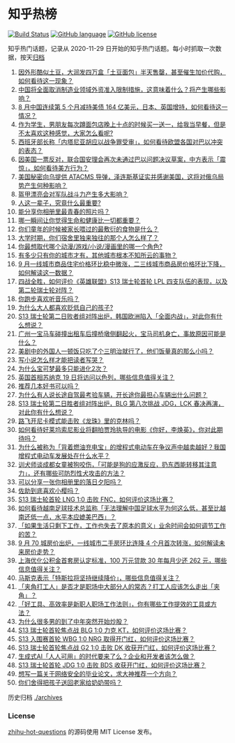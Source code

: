# 知乎热榜
[![Build Status](https://github.com/ToWeLong/zhihu-hot-questions/workflows/CI/badge.svg)](https://github.com/ToWeLong/zhihu-hot-questions/actions)
[![GitHub language](https://img.shields.io/badge/language-golang-orange.svg)](https://golang.org/)
[![GitHub license](https://img.shields.io/github/license/ToWeLong/zhihu-hot-questions)](https://github.com/ToWeLong/zhihu-hot-questions/blob/main/LICENSE)

知乎热门话题，记录从 2020-11-29 日开始的知乎热门话题。每小时抓取一次数据，按天[归档](./archives)

<!-- BEGIN -->

1. [因外形酷似土豆，大润发四万盒「土豆面包」半天售罄，甚至催生加价代购，如何看待这一现象？](https://www.zhihu.com/question/626808734)
1. [中国将全面取消制造业领域外资准入限制措施，这意味着什么？将产生哪些影响？](https://www.zhihu.com/question/626810802)
1. [8 月中国连续第 5 个月减持美债 164 亿美元，日本、英国增持，如何看待这一情况？](https://www.zhihu.com/question/626784783)
1. [作为学生，男朋友每次蹲面包店晚上十点的时候买一送一，给我当早餐，但是不太喜欢这种感觉，大家怎么看呢?](https://www.zhihu.com/question/621789903)
1. [西班牙部长称「内塔尼亚胡应以战争罪受审」，如何看待欧盟各国对巴以冲突的表态？](https://www.zhihu.com/question/626480652)
1. [因美国一票反对，联合国安理会再次未通过巴以问题决议草案，中方表示「震惊」，如何看待美方行为？](https://www.zhihu.com/question/626784641)
1. [美国秘密向乌提供 ATACMS 导弹，泽连斯基证实并感谢美国，这将对俄乌局势产生何种影响？](https://www.zhihu.com/question/626636474)
1. [盔甲漂亮会对军队战斗力产生多大影响？](https://www.zhihu.com/question/522459431)
1. [人这一辈子，究竟什么最重要?](https://www.zhihu.com/question/614371250)
1. [能分享你相册里最青春的照片吗？](https://www.zhihu.com/question/619248459)
1. [哪一瞬间让你觉得生命和健康比一切都重要？](https://www.zhihu.com/question/616735242)
1. [你们童年的时候被家长喂过的最敷衍的食物是什么？](https://www.zhihu.com/question/462844792)
1. [大学时期，你们宿舍里独来独往的那个人怎么样了？](https://www.zhihu.com/question/391452296)
1. [你最想取代哪个动漫/游戏/小说/漫画里的哪一个角色?](https://www.zhihu.com/question/626479470)
1. [有多少只有你的城市才有，其他城市根本不知所云的事物？](https://www.zhihu.com/question/621808874)
1. [9 月一线城市商品住宅价格环比稳中微涨，二三线城市商品房价格环比下降，如何解读这一数据？](https://www.zhihu.com/question/626793520)
1. [四战全胜，如何评价《英雄联盟》S13 瑞士轮首轮 LPL 四支队伍的表现，以及第二轮瑞士轮对阵？](https://www.zhihu.com/question/626834533)
1. [你跑步喜欢听音乐吗？](https://www.zhihu.com/question/625781611)
1. [为什么大人都喜欢贬低自己的孩子?](https://www.zhihu.com/question/612863260)
1. [S13 瑞士轮第二日败者组对阵出炉，韩国欧洲陷入「全面内战」，对此你有什么想说？](https://www.zhihu.com/question/626907122)
1. [广州一宝马车碰撞出租车后撞桥墩侧翻起火，宝马司机身亡，事故原因可能是什么？](https://www.zhihu.com/question/626787978)
1. [美剧中的外国人一顿饭只吃了个三明治就行了，他们饭量真的那么小吗？](https://www.zhihu.com/question/27162329)
1. [写小说怎么样才能把读者写哭？](https://www.zhihu.com/question/489708527)
1. [为什么宝可梦最多只能进化2次？](https://www.zhihu.com/question/521118602)
1. [英国首相苏纳克 19 日将访问以色列，哪些信息值得关注？](https://www.zhihu.com/question/626793210)
1. [推荐几本好书可以吗？](https://www.zhihu.com/question/577618428)
1. [为什么有人说长途自驾最考验车辆，开长途你最担心车辆出什么问题？](https://www.zhihu.com/question/621813776)
1. [S13 瑞士轮第二日胜者组对阵出炉，BLG 第八次挑战 JDG，LCK 春决再演，对此你有什么想说？](https://www.zhihu.com/question/626906853)
1. [路飞开尼卡模式能击败《龙珠》里的克林吗？](https://www.zhihu.com/question/625905145)
1. [如何看待好莱坞索尼影业将翻拍贾玲执导的电影《你好，李焕英》，你对此期待吗？](https://www.zhihu.com/question/626801422)
1. [为什么被称为「背着燃油充电宝」的增程式电动车在争议声中越卖越好？我国增程式电动车发展处在什么水平？](https://www.zhihu.com/question/626797416)
1. [训犬师谈成都女童被狗咬伤，「可能是狗的应激反应，扔东西能转移其注意力」，还有哪些可防烈性犬攻击的方法？](https://www.zhihu.com/question/626620028)
1. [可以分享一张你相册里的落日夕阳吗？](https://www.zhihu.com/question/625582631)
1. [佐助到底喜欢小樱吗？](https://www.zhihu.com/question/50593513)
1. [S13 瑞士轮首轮 LNG 1:0 击败 FNC，如何评价这场比赛？](https://www.zhihu.com/question/626880644)
1. [如何看待越南足球技术总监称「无法理解中国足球水平为何这么低，甚至比越南还低一点，水平本应媲美巴西」？](https://www.zhihu.com/question/626496133)
1. [「如果生活只剩下工作，工作也失去了原本的意义」业余时间会如何调节工作的苦？](https://www.zhihu.com/question/626820066)
1. [9 月 70 城房价出炉，一线城市二手房环比连降 4 个月首次转涨，如何解读未来房价走势？](https://www.zhihu.com/question/626794659)
1. [上海优化公积金首套房认定标准，100 万元贷款 30 年每月少还 262 元，哪些信息值得关注？](https://www.zhihu.com/question/626709921)
1. [马斯克表示「特斯拉将坚持继续降价」，哪些信息值得关注？](https://www.zhihu.com/question/626825036)
1. [「夹角打工人」是否才是职场中大部分人的常态？打工人应该怎么走出「夹角」？](https://www.zhihu.com/question/626352307)
1. [「好工具、高效率是新职人职场工作法则」，你有哪些工作提效的工具或方法？](https://www.zhihu.com/question/626648705)
1. [为什么很多男的到了中年突然开始炒股？](https://www.zhihu.com/question/419997323)
1. [S13 瑞士轮首轮焦点战 BLG 1:0 力克 KT，如何评价这场比赛？](https://www.zhihu.com/question/626892841)
1. [S13 入围赛首轮 WBG 1:0 NRG 取得开门红，如何评价这场比赛？](https://www.zhihu.com/question/626878598)
1. [S13 瑞士轮首轮焦点战 G2 1:0 击败 DK 收获开门红，如何评价这场比赛？](https://www.zhihu.com/question/626847065)
1. [生成式AI「人人可用」的时代要来了么？企业和开发者该怎么做？](https://www.zhihu.com/question/626352096)
1. [S13 瑞士轮首轮 JDG 1:0 击败 BDS 收获开门红，如何评价这场比赛？](https://www.zhihu.com/question/626837988)
1. [想写一篇关于网络安全的毕业论文，求大神推荐一个方向？](https://www.zhihu.com/question/61178089)
1. [你们舍得把孩子送回老家给奶奶带吗？](https://www.zhihu.com/question/625006037)

<!-- END -->

历史归档 [./archives](./archives)


### License
[zhihu-hot-questions](https://github.com/towelong/zhihu-hot-questions) 的源码使用 MIT License 发布。